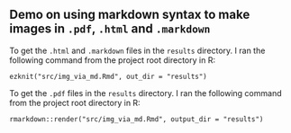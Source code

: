 ## Demo on using markdown syntax to make images in `.pdf`, `.html` and `.markdown`

To get the `.html` and `.markdown` files in the `results` directory. I ran the
following command from the project root directory in R:
```
ezknit("src/img_via_md.Rmd", out_dir = "results")
```

To get the `.pdf` files in the `results` directory. I ran the
following command from the project root directory in R:
```
rmarkdown::render("src/img_via_md.Rmd", output_dir = "results")
```
